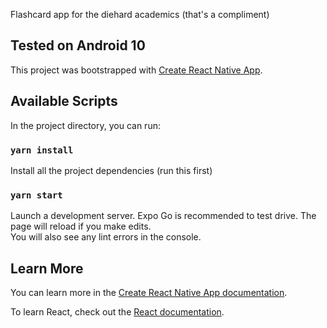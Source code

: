 Flashcard app for the diehard academics (that's a compliment)

## Tested on Android 10

This project was bootstrapped with [Create React Native App](https://reactnative.dev/).

## Available Scripts

In the project directory, you can run:

### `yarn install`

Install all the project dependencies (run this first)

### `yarn start`

Launch a development server. Expo Go is recommended to test drive.
The page will reload if you make edits.<br />
You will also see any lint errors in the console.

## Learn More

You can learn more in the [Create React Native App documentation](https://reactnative.dev/docs/getting-started).

To learn React, check out the [React documentation](https://reactjs.org/).
